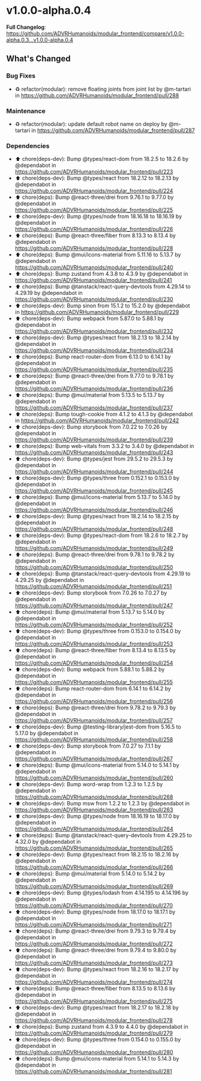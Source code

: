 # v1.0.0-alpha.0.4
**Full Changelog**: https://github.com/ADVRHumanoids/modular_frontend/compare/v1.0.0-alpha.0.3...v1.0.0-alpha.0.4
## What's Changed
### Bug Fixes
* ♻️ refactor(modular): remove floating joints from joint list by @m-tartari in https://github.com/ADVRHumanoids/modular_frontend/pull/288
### Maintenance
* ♻️ refactor(modular): update default robot name on deploy by @m-tartari in https://github.com/ADVRHumanoids/modular_frontend/pull/287
### Dependencies
* ⬆️ chore(deps-dev): Bump @types/react-dom from 18.2.5 to 18.2.6 by @dependabot in https://github.com/ADVRHumanoids/modular_frontend/pull/223
* ⬆️ chore(deps-dev): Bump @types/react from 18.2.12 to 18.2.13 by @dependabot in https://github.com/ADVRHumanoids/modular_frontend/pull/224
* ⬆️ chore(deps): Bump @react-three/drei from 9.76.1 to 9.77.0 by @dependabot in https://github.com/ADVRHumanoids/modular_frontend/pull/225
* ⬆️ chore(deps-dev): Bump @types/node from 18.16.18 to 18.16.19 by @dependabot in https://github.com/ADVRHumanoids/modular_frontend/pull/226
* ⬆️ chore(deps): Bump @react-three/fiber from 8.13.3 to 8.13.4 by @dependabot in https://github.com/ADVRHumanoids/modular_frontend/pull/228
* ⬆️ chore(deps): Bump @mui/icons-material from 5.11.16 to 5.13.7 by @dependabot in https://github.com/ADVRHumanoids/modular_frontend/pull/240
* ⬆️ chore(deps): Bump zustand from 4.3.8 to 4.3.9 by @dependabot in https://github.com/ADVRHumanoids/modular_frontend/pull/241
* ⬆️ chore(deps): Bump @tanstack/react-query-devtools from 4.29.14 to 4.29.19 by @dependabot in https://github.com/ADVRHumanoids/modular_frontend/pull/230
* ⬆️ chore(deps-dev): Bump sinon from 15.1.2 to 15.2.0 by @dependabot in https://github.com/ADVRHumanoids/modular_frontend/pull/229
* ⬆️ chore(deps-dev): Bump webpack from 5.87.0 to 5.88.1 by @dependabot in https://github.com/ADVRHumanoids/modular_frontend/pull/232
* ⬆️ chore(deps-dev): Bump @types/react from 18.2.13 to 18.2.14 by @dependabot in https://github.com/ADVRHumanoids/modular_frontend/pull/234
* ⬆️ chore(deps): Bump react-router-dom from 6.13.0 to 6.14.1 by @dependabot in https://github.com/ADVRHumanoids/modular_frontend/pull/235
* ⬆️ chore(deps): Bump @react-three/drei from 9.77.0 to 9.78.1 by @dependabot in https://github.com/ADVRHumanoids/modular_frontend/pull/236
* ⬆️ chore(deps): Bump @mui/material from 5.13.5 to 5.13.7 by @dependabot in https://github.com/ADVRHumanoids/modular_frontend/pull/237
* ⬆️ chore(deps): Bump tough-cookie from 4.1.2 to 4.1.3 by @dependabot in https://github.com/ADVRHumanoids/modular_frontend/pull/242
* ⬆️ chore(deps-dev): Bump storybook from 7.0.22 to 7.0.26 by @dependabot in https://github.com/ADVRHumanoids/modular_frontend/pull/239
* ⬆️ chore(deps): Bump web-vitals from 3.3.2 to 3.4.0 by @dependabot in https://github.com/ADVRHumanoids/modular_frontend/pull/243
* ⬆️ chore(deps-dev): Bump @types/jest from 29.5.2 to 29.5.3 by @dependabot in https://github.com/ADVRHumanoids/modular_frontend/pull/244
* ⬆️ chore(deps-dev): Bump @types/three from 0.152.1 to 0.153.0 by @dependabot in https://github.com/ADVRHumanoids/modular_frontend/pull/245
* ⬆️ chore(deps): Bump @mui/icons-material from 5.13.7 to 5.14.0 by @dependabot in https://github.com/ADVRHumanoids/modular_frontend/pull/246
* ⬆️ chore(deps-dev): Bump @types/react from 18.2.14 to 18.2.15 by @dependabot in https://github.com/ADVRHumanoids/modular_frontend/pull/248
* ⬆️ chore(deps-dev): Bump @types/react-dom from 18.2.6 to 18.2.7 by @dependabot in https://github.com/ADVRHumanoids/modular_frontend/pull/249
* ⬆️ chore(deps): Bump @react-three/drei from 9.78.1 to 9.78.2 by @dependabot in https://github.com/ADVRHumanoids/modular_frontend/pull/250
* ⬆️ chore(deps): Bump @tanstack/react-query-devtools from 4.29.19 to 4.29.25 by @dependabot in https://github.com/ADVRHumanoids/modular_frontend/pull/251
* ⬆️ chore(deps-dev): Bump storybook from 7.0.26 to 7.0.27 by @dependabot in https://github.com/ADVRHumanoids/modular_frontend/pull/247
* ⬆️ chore(deps): Bump @mui/material from 5.13.7 to 5.14.0 by @dependabot in https://github.com/ADVRHumanoids/modular_frontend/pull/252
* ⬆️ chore(deps-dev): Bump @types/three from 0.153.0 to 0.154.0 by @dependabot in https://github.com/ADVRHumanoids/modular_frontend/pull/253
* ⬆️ chore(deps): Bump @react-three/fiber from 8.13.4 to 8.13.5 by @dependabot in https://github.com/ADVRHumanoids/modular_frontend/pull/254
* ⬆️ chore(deps-dev): Bump webpack from 5.88.1 to 5.88.2 by @dependabot in https://github.com/ADVRHumanoids/modular_frontend/pull/255
* ⬆️ chore(deps): Bump react-router-dom from 6.14.1 to 6.14.2 by @dependabot in https://github.com/ADVRHumanoids/modular_frontend/pull/256
* ⬆️ chore(deps): Bump @react-three/drei from 9.78.2 to 9.79.3 by @dependabot in https://github.com/ADVRHumanoids/modular_frontend/pull/257
* ⬆️ chore(deps-dev): Bump @testing-library/jest-dom from 5.16.5 to 5.17.0 by @dependabot in https://github.com/ADVRHumanoids/modular_frontend/pull/258
* ⬆️ chore(deps-dev): Bump storybook from 7.0.27 to 7.1.1 by @dependabot in https://github.com/ADVRHumanoids/modular_frontend/pull/267
* ⬆️ chore(deps): Bump @mui/icons-material from 5.14.0 to 5.14.1 by @dependabot in https://github.com/ADVRHumanoids/modular_frontend/pull/260
* ⬆️ chore(deps-dev): Bump word-wrap from 1.2.3 to 1.2.5 by @dependabot in https://github.com/ADVRHumanoids/modular_frontend/pull/268
* ⬆️ chore(deps-dev): Bump msw from 1.2.2 to 1.2.3 by @dependabot in https://github.com/ADVRHumanoids/modular_frontend/pull/263
* ⬆️ chore(deps-dev): Bump @types/node from 18.16.19 to 18.17.0 by @dependabot in https://github.com/ADVRHumanoids/modular_frontend/pull/264
* ⬆️ chore(deps): Bump @tanstack/react-query-devtools from 4.29.25 to 4.32.0 by @dependabot in https://github.com/ADVRHumanoids/modular_frontend/pull/265
* ⬆️ chore(deps-dev): Bump @types/react from 18.2.15 to 18.2.16 by @dependabot in https://github.com/ADVRHumanoids/modular_frontend/pull/266
* ⬆️ chore(deps): Bump @mui/material from 5.14.0 to 5.14.2 by @dependabot in https://github.com/ADVRHumanoids/modular_frontend/pull/269
* ⬆️ chore(deps-dev): Bump @types/lodash from 4.14.195 to 4.14.196 by @dependabot in https://github.com/ADVRHumanoids/modular_frontend/pull/270
* ⬆️ chore(deps-dev): Bump @types/node from 18.17.0 to 18.17.1 by @dependabot in https://github.com/ADVRHumanoids/modular_frontend/pull/271
* ⬆️ chore(deps): Bump @react-three/drei from 9.79.3 to 9.79.4 by @dependabot in https://github.com/ADVRHumanoids/modular_frontend/pull/272
* ⬆️ chore(deps): Bump @react-three/drei from 9.79.4 to 9.80.0 by @dependabot in https://github.com/ADVRHumanoids/modular_frontend/pull/273
* ⬆️ chore(deps-dev): Bump @types/react from 18.2.16 to 18.2.17 by @dependabot in https://github.com/ADVRHumanoids/modular_frontend/pull/274
* ⬆️ chore(deps): Bump @react-three/fiber from 8.13.5 to 8.13.6 by @dependabot in https://github.com/ADVRHumanoids/modular_frontend/pull/275
* ⬆️ chore(deps-dev): Bump @types/react from 18.2.17 to 18.2.18 by @dependabot in https://github.com/ADVRHumanoids/modular_frontend/pull/278
* ⬆️ chore(deps): Bump zustand from 4.3.9 to 4.4.0 by @dependabot in https://github.com/ADVRHumanoids/modular_frontend/pull/279
* ⬆️ chore(deps-dev): Bump @types/three from 0.154.0 to 0.155.0 by @dependabot in https://github.com/ADVRHumanoids/modular_frontend/pull/280
* ⬆️ chore(deps): Bump @mui/icons-material from 5.14.1 to 5.14.3 by @dependabot in https://github.com/ADVRHumanoids/modular_frontend/pull/281
